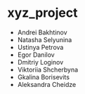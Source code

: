 # xyz_project

- Andrei Bakhtinov
- Natasha Selyunina
- Ustinya Petrova
- Egor Danilov
- Dmitriy Loginov
- Viktoriia Shcherbyna
- Gkalina Borisevits
- Aleksandra Cheidze